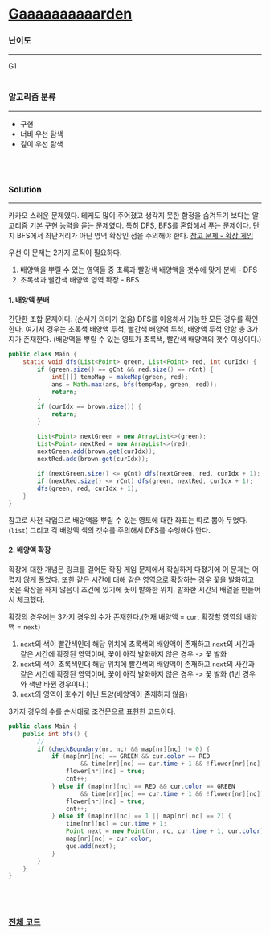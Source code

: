 # [Gaaaaaaaaaarden](https://www.acmicpc.net/problem/18809)

### 난이도

***
G1
<br><br>

### 알고리즘 분류

***

* 구현
* 너비 우선 탐색
* 깊이 우선 탐색

<br><br>

### Solution

***

카카오 스러운 문제였다. 테케도 많이 주어졌고 생각지 못한 함정을 숨겨두기 보다는 알고리즘 기본 구현 능력을 묻는 문제였다. 특히 DFS, BFS를 혼합해서 푸는 문제이다. 단지 BFS에서 최단거리가 아닌 영역
확장인 점을 주의해야
한다. [참고 문제 - 확장 게임](https://github.com/Jungmin-Seo0527/CodingTest/blob/main/solution/dfs_bfs/BOJ16920_확장_게임.md)

우선 이 문제는 2가지 로직이 필요하다.

1. 배양액을 뿌릴 수 있는 영역들 중 초록과 빨강색 배양액을 갯수에 맞게 분배 - DFS
2. 초록색과 빨간색 배양액 영역 확장 - BFS

#### 1. 배양액 분배

간단한 조합 문제이다. (순서가 의미가 없음) DFS를 이용해서 가능한 모든 경우를 확인한다. 여기서 경우는 초록색 배양액 투척, 빨간색 배양액 투척, 배양액 투척 안함 총 3가지가 존재한다. (배양액을 뿌릴 수
있는 영토가 초록색, 빨간색 배양액의 갯수 이상이다.)

```java
public class Main {
    static void dfs(List<Point> green, List<Point> red, int curIdx) {
        if (green.size() == gCnt && red.size() == rCnt) {
            int[][] tempMap = makeMap(green, red);
            ans = Math.max(ans, bfs(tempMap, green, red));
            return;
        }
        if (curIdx == brown.size()) {
            return;
        }

        List<Point> nextGreen = new ArrayList<>(green);
        List<Point> nextRed = new ArrayList<>(red);
        nextGreen.add(brown.get(curIdx));
        nextRed.add(brown.get(curIdx));
        
        if (nextGreen.size() <= gCnt) dfs(nextGreen, red, curIdx + 1);
        if (nextRed.size() <= rCnt) dfs(green, nextRed, curIdx + 1);
        dfs(green, red, curIdx + 1);
    }
}
```

참고로 사전 작업으로 배양액을 뿌릴 수 있는 영토에 대한 좌표는 따로 뽑아 두었다.(`list`) 그리고 각 배양액 색의 갯수를 주의해서 DFS를 수행해야 한다.

#### 2. 배양액 확장

확장에 대한 개념은 링크를 걸어둔 확장 게임 문제에서 확실하게 다졌기에 이 문제는 어렵지 않게 풀었다. 또한 같은 시간에 대해 같은 영역으로 확장하는 경우 꽃을 발화하고 꽃은 확장을 하지 않음이 조건에 있기에 꽃이
발화한 위치, 발화한 시간의 배열을 만들어서 체크했다.

확장의 경우에는 3가지 경우의 수가 존재한다.(현재 배양액 = `cur`, 확장할 영역의 배양액 = `next`)

1. `next`의 색이 빨간색인데 해당 위치에 초록색의 배양액이 존재하고 `next`의 시간과 같은 시간에 확장된 영역이며, 꽃이 아직 발화하지 않은 경우 -> 꽃 발화
2. `next`의 색이 초록색인대 해당 위치에 빨간색의 배양액이 존재하고 `next`의 사간과 같은 시간에 확장된 영역이며, 꽃이 아직 발화하지 않은 경우 -> 꽃 발화 (1번 경우와 색만 바뀐 경우이다.)
3. `next`의 영역이 호수가 아닌 토양(배양액이 존재하지 않음)

3가지 경우의 수를 순서대로 조건문으로 표현한 코드이다.

```java
public class Main {
    public int bfs() {
        // ...
        if (checkBoundary(nr, nc) && map[nr][nc] != 0) {
            if (map[nr][nc] == GREEN && cur.color == RED
                    && time[nr][nc] == cur.time + 1 && !flower[nr][nc]) {
                flower[nr][nc] = true;
                cnt++;
            } else if (map[nr][nc] == RED && cur.color == GREEN
                    && time[nr][nc] == cur.time + 1 && !flower[nr][nc]) {
                flower[nr][nc] = true;
                cnt++;
            } else if (map[nr][nc] == 1 || map[nr][nc] == 2) {
                time[nr][nc] = cur.time + 1;
                Point next = new Point(nr, nc, cur.time + 1, cur.color);
                map[nr][nc] = cur.color;
                que.add(next);
            }
        }
    }
}
```

<br><br>

### [전체 코드](https://github.com/Jungmin-Seo0527/CodingTest/blob/main/src/dfs_bfs/BOJ18809_Gaaaaaaaaaarden.java)
